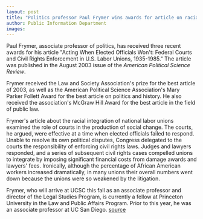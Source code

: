 ```yaml
---
layout: post
title: "Politics professor Paul Frymer wins awards for article on racial integration of national labor unions"
author: Public Information Department
images:
---
```


Paul Frymer, associate professor of politics, has received three recent awards for his article "Acting When Elected Officials Won't: Federal Courts and Civil Rights Enforcement in U.S. Labor Unions, 1935-1985." The article was published in the August 2003 issue of the _American Political Science Review_.

Frymer received the Law and Society Association's prize for the best article of 2003, as well as the American Political Science Association's Mary Parker Follett Award for the best article on politics and history. He also received the association's McGraw Hill Award for the best article in the field of public law.

Frymer's article about the racial integration of national labor unions examined the role of courts in the production of social change. The courts, he argued, were effective at a time when elected officials failed to respond. Unable to resolve its own political disputes, Congress delegated to the courts the responsibility of enforcing civil rights laws. Judges and lawyers responded, and a series of subsequent civil rights cases compelled unions to integrate by imposing significant financial costs from damage awards and lawyers' fees. Ironically, although the percentage of African American workers increased dramatically, in many unions their overall numbers went down because the unions were so weakened by the litigation.

Frymer, who will arrive at UCSC this fall as an associate professor and director of the Legal Studies Program, is currently a fellow at Princeton University in the Law and Public Affairs Program. Prior to this year, he was an associate professor at UC San Diego.
[source](http://www1.ucsc.edu/currents/04-05/01-24/awards-frymer.asp "Permalink to awards-frymer")
